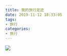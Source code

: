 ```yaml
---
title: 我的旅行足迹
date: 2019-11-12 18:33:05
tags: 
- 旅行
categories:
- 旅行
---
```

![](/img/footprint.jpg)